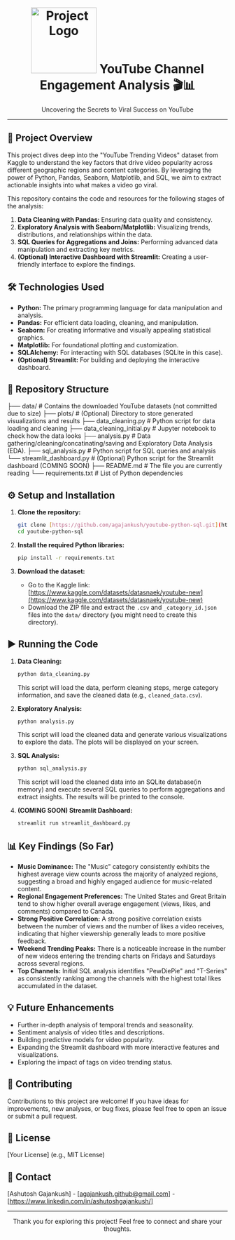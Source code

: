 <div align="center">
  <h1><img src="your-project-logo.png" alt="Project Logo" width="150"> YouTube Channel Engagement Analysis 🎬📊</h1>
  <p>Uncovering the Secrets to Viral Success on YouTube</p>
</div>

---

## 🚀 Project Overview

This project dives deep into the "YouTube Trending Videos" dataset from Kaggle to understand the key factors that drive video popularity across different geographic regions and content categories. By leveraging the power of Python, Pandas, Seaborn, Matplotlib, and SQL, we aim to extract actionable insights into what makes a video go viral.

This repository contains the code and resources for the following stages of the analysis:

1.  **Data Cleaning with Pandas:** Ensuring data quality and consistency.
2.  **Exploratory Analysis with Seaborn/Matplotlib:** Visualizing trends, distributions, and relationships within the data.
3.  **SQL Queries for Aggregations and Joins:** Performing advanced data manipulation and extracting key metrics.
4.  **(Optional) Interactive Dashboard with Streamlit:** Creating a user-friendly interface to explore the findings.

## 🛠️ Technologies Used

* **Python:** The primary programming language for data manipulation and analysis.
* **Pandas:** For efficient data loading, cleaning, and manipulation.
* **Seaborn:** For creating informative and visually appealing statistical graphics.
* **Matplotlib:** For foundational plotting and customization.
* **SQLAlchemy:** For interacting with SQL databases (SQLite in this case).
* **(Optional) Streamlit:** For building and deploying the interactive dashboard.

## 📂 Repository Structure
├── data/                     # Contains the downloaded YouTube datasets (not committed due to size)
├── plots/                    # (Optional) Directory to store generated visualizations and results
├── data_cleaning.py          # Python script for data loading and cleaning
├── data_cleaning_initial.py  # Jupyter notebook to check how the data looks
├── analysis.py               # Data gathering/cleaning/concatinating/saving and Exploratory Data Analysis (EDA).
├── sql_analysis.py           # Python script for SQL queries and analysis
└── streamlit_dashboard.py    # (Optional) Python script for the Streamlit dashboard (COMING SOON)
├── README.md                 # The file you are currently reading
└── requirements.txt          # List of Python dependencies

## ⚙️ Setup and Installation

1.  **Clone the repository:**
    ```bash
    git clone [https://github.com/agajankush/youtube-python-sql.git](https://github.com/agajankush/youtube-python-sql.git)
    cd youtube-python-sql
    ```

2.  **Install the required Python libraries:**
    ```bash
    pip install -r requirements.txt
    ```

3.  **Download the dataset:**
    * Go to the Kaggle link: [https://www.kaggle.com/datasets/datasnaek/youtube-new](https://www.kaggle.com/datasets/datasnaek/youtube-new)
    * Download the ZIP file and extract the `.csv` and `_category_id.json` files into the `data/` directory (you might need to create this directory).

## ▶️ Running the Code

1.  **Data Cleaning:**
    ```bash
    python data_cleaning.py
    ```
    This script will load the data, perform cleaning steps, merge category information, and save the cleaned data (e.g., `cleaned_data.csv`).

2.  **Exploratory Analysis:**
    ```bash
    python analysis.py
    ```
    This script will load the cleaned data and generate various visualizations to explore the data. The plots will be displayed on your screen.

3.  **SQL Analysis:**
    ```bash
    python sql_analysis.py
    ```
    This script will load the cleaned data into an SQLite database(in memory) and execute several SQL queries to perform aggregations and extract insights. The results will be printed to the console.

4.  **(COMING SOON) Streamlit Dashboard:**
    ```bash
    streamlit run streamlit_dashboard.py
    ```

## 📊 Key Findings (So Far)

* **Music Dominance:** The "Music" category consistently exhibits the highest average view counts across the majority of analyzed regions, suggesting a broad and highly engaged audience for music-related content.
* **Regional Engagement Preferences:** The United States and Great Britain tend to show higher overall average engagement (views, likes, and comments) compared to Canada.
* **Strong Positive Correlation:** A strong positive correlation exists between the number of views and the number of likes a video receives, indicating that higher viewership generally leads to more positive feedback.
* **Weekend Trending Peaks:** There is a noticeable increase in the number of new videos entering the trending charts on Fridays and Saturdays across several regions.
* **Top Channels:** Initial SQL analysis identifies "PewDiePie" and "T-Series" as consistently ranking among the channels with the highest total likes accumulated in the dataset.

## 💡 Future Enhancements

* Further in-depth analysis of temporal trends and seasonality.
* Sentiment analysis of video titles and descriptions.
* Building predictive models for video popularity.
* Expanding the Streamlit dashboard with more interactive features and visualizations.
* Exploring the impact of tags on video trending status.

## 🙌 Contributing

Contributions to this project are welcome! If you have ideas for improvements, new analyses, or bug fixes, please feel free to open an issue or submit a pull request.

## 📄 License

[Your License] (e.g., MIT License)

## 📧 Contact

[Ashutosh Gajankush] - [agajankush.github@gmail.com] - [https://www.linkedin.com/in/ashutoshgajankush/]

---

<div align="center">
  <p>Thank you for exploring this project! Feel free to connect and share your thoughts.</p>
</div>